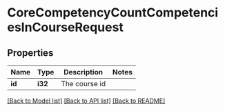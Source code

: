 # CoreCompetencyCountCompetenciesInCourseRequest

## Properties

Name | Type | Description | Notes
------------ | ------------- | ------------- | -------------
**id** | **i32** | The course id | 

[[Back to Model list]](../README.md#documentation-for-models) [[Back to API list]](../README.md#documentation-for-api-endpoints) [[Back to README]](../README.md)


